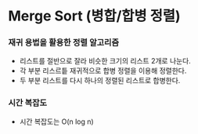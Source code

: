 # Merge Sort (병합/합병 정렬)
### 재귀 용법을 활용한 정렬 알고리즘
- 리스트를 절반으로 잘라 비슷한 크기의 리스트 2개로 나눈다.
- 각 부분 리스르틑 재귀적으로 합병 정렬을 이용해 정렬한다.
- 두 부분 리스트를 다시 하나의 정렬된 리스트로 합병한다.
### 시간 복잡도
- 시간 복잡도는 O(n log n)